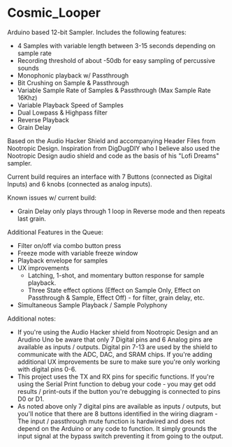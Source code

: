# Cosmic_Looper
Arduino based 12-bit Sampler. Includes the following features:
- 4 Samples with variable length between 3-15 seconds depending on sample rate
- Recording threshold of about -50db for easy sampling of percussive sounds
- Monophonic playback w/ Passthrough
- Bit Crushing on Sample & Passthrough
- Variable Sample Rate of Samples & Passthrough (Max Sample Rate 16Khz)
- Variable Playback Speed of Samples
- Dual Lowpass & Highpass filter
- Reverse Playback
- Grain Delay

Based on the Audio Hacker Shield and accompanying Header Files from Nootropic Design. Inspiration from DigDugDIY who I believe also used the Nootropic Design audio shield and code as the basis of his "Lofi Dreams" sampler.

Current build requires an interface with 7 Buttons (connected as Digital Inputs) and 6 knobs (connected as analog inputs).

Known issues w/ current build:
- Grain Delay only plays through 1 loop in Reverse mode and then repeats last grain.

Additional Features in the Queue:
- Filter on/off via combo button press
- Freeze mode with variable freeze window
- Playback envelope for samples
- UX improvements
  - Latching, 1-shot, and momentary button response for sample playback.
  - Three State effect options (Effect on Sample Only, Effect on Passthrough & Sample, Effect Off) - for filter, grain delay, etc.
- Simultaneous Sample Playback / Sample Polyphony

Additional notes:
- If you're using the Audio Hacker shield from Nootropic Design and an Arudino Uno be aware that only 7 Digital pins and 6 Analog pins are available as inputs / outputs. Digital pin 7-13 are used by the shield to communicate with the ADC, DAC, and SRAM chips. If you're adding additional UX improvements be sure to make sure you're only working with digital pins 0-6.
- This project uses the TX and RX pins for specific functions. If you're using the Serial Print function to debug your code - you may get odd results / print-outs if the button you're debugging is connected to pins D0 or D1. 
- As noted above only 7 digital pins are available as inputs / outputs, but you'll notice that there are 8 buttons identified in the wiring diagram - The input / passthrough mute function is hardwired and does not depend on the Arduino or any code to function. It simply grounds the input signal at the bypass switch preventing it from going to the output.
